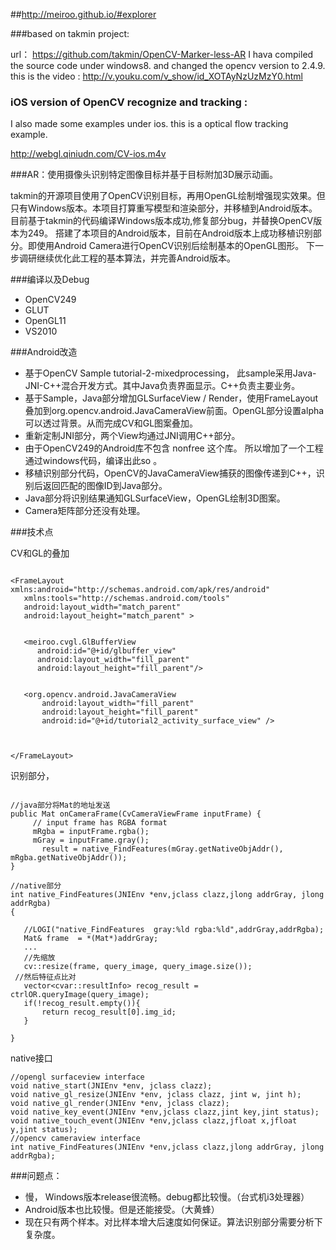 ##http://meiroo.github.io/#explorer

###based on takmin project:

url： https://github.com/takmin/OpenCV-Marker-less-AR
I hava compiled the source code under windows8. and changed the opencv version to 2.4.9.
this is the video : http://v.youku.com/v_show/id_XOTAyNzUzMzY0.html 

### iOS version of OpenCV recognize and tracking : 

I also made some examples under ios. this is a optical flow tracking example.

http://webgl.qiniudn.com/CV-ios.m4v

###AR：使用摄像头识别特定图像目标并基于目标附加3D展示动画。

takmin的开源项目使用了OpenCV识别目标，再用OpenGL绘制增强现实效果。但只有Windows版本。本项目打算重写模型和渲染部分，并移植到Android版本。
目前基于takmin的代码编译Windows版本成功,修复部分bug，并替换OpenCV版本为249。
搭建了本项目的Android版本，目前在Android版本上成功移植识别部分。即使用Android Camera进行OpenCV识别后绘制基本的OpenGL图形。 下一步调研继续优化此工程的基本算法，并完善Android版本。

###编译以及Debug
 * OpenCV249
 * GLUT
 * OpenGL11
 * VS2010

###Android改造
 * 基于OpenCV Sample tutorial-2-mixedprocessing， 此sample采用Java-JNI-C++混合开发方式。其中Java负责界面显示。C++负责主要业务。
 * 基于Sample，Java部分增加GLSurfaceView / Render，使用FrameLayout叠加到org.opencv.android.JavaCameraView前面。OpenGL部分设置alpha可以透过背景。从而完成CV和GL图案叠加。
 * 重新定制JNI部分，两个View均通过JNI调用C++部分。
 * 由于OpenCV249的Android库不包含 nonfree 这个库。 所以增加了一个工程通过windows代码，编译出此so 。
 * 移植识别部分代码，OpenCV的JavaCameraView捕获的图像传递到C++，识别后返回匹配的图像ID到Java部分。
 * Java部分将识别结果通知GLSurfaceView，OpenGL绘制3D图案。
 * Camera矩阵部分还没有处理。
 
 ###技术点
 
 CV和GL的叠加
 
 ```
 
 <FrameLayout xmlns:android="http://schemas.android.com/apk/res/android"
    xmlns:tools="http://schemas.android.com/tools"
    android:layout_width="match_parent"
    android:layout_height="match_parent" >
    
    
    <meiroo.cvgl.GlBufferView
	   android:id="@+id/glbuffer_view"
	   android:layout_width="fill_parent"
	   android:layout_height="fill_parent"/>
	    

    <org.opencv.android.JavaCameraView
        android:layout_width="fill_parent"
        android:layout_height="fill_parent"
        android:id="@+id/tutorial2_activity_surface_view" />
    
    

</FrameLayout>
 ```
 
 
 识别部分，
 
 ```
 
 //java部分将Mat的地址发送
 public Mat onCameraFrame(CvCameraViewFrame inputFrame) {
      // input frame has RGBA format
      mRgba = inputFrame.rgba();
      mGray = inputFrame.gray();
  		result = native_FindFeatures(mGray.getNativeObjAddr(), mRgba.getNativeObjAddr());
}

//native部分
int native_FindFeatures(JNIEnv *env,jclass clazz,jlong addrGray, jlong addrRgba)
{
	
	//LOGI("native_FindFeatures  gray:%ld rgba:%ld",addrGray,addrRgba);
	Mat& frame  = *(Mat*)addrGray;
	...
	//先缩放
	cv::resize(frame, query_image, query_image.size());
  //然后特征点比对
	vector<cvar::resultInfo> recog_result = ctrlOR.queryImage(query_image);
	if(!recog_result.empty()){
		return recog_result[0].img_id;
	}
	
}
 ```
 
 native接口
 ```
 //opengl surfaceview interface
 void native_start(JNIEnv *env, jclass clazz);
void native_gl_resize(JNIEnv *env, jclass clazz, jint w, jint h);
void native_gl_render(JNIEnv *env, jclass clazz);
void native_key_event(JNIEnv *env,jclass clazz,jint key,jint status);
void native_touch_event(JNIEnv *env,jclass clazz,jfloat x,jfloat y,jint status);
//opencv cameraview interface 
int native_FindFeatures(JNIEnv *env,jclass clazz,jlong addrGray, jlong addrRgba);
 ```
 
 ###问题点：
  * 慢， Windows版本release很流畅。debug都比较慢。（台式机i3处理器）
  * Android版本也比较慢。但是还能接受。（大黄蜂）
  * 现在只有两个样本。对比样本增大后速度如何保证。算法识别部分需要分析下复杂度。

